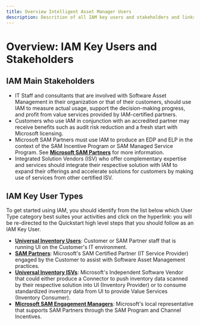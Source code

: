 ```yaml
---
title: Overview Intelligent Asset Manager Users
description: Descrition of all IAM key users and stakeholders and links to the Quickstart documentation for each of them.
---
```

# Overview: IAM Key Users and Stakeholders

## IAM Main Stakeholders

- IT Staff and consultants that are involved with Software Asset Management in their organization or that of their customers, should use IAM to measure actual usage, support the decision-making progress, and profit from value services provided by IAM-certified partners.  
- Customers who use IAM in conjunction with an accredited partner may receive benefits such as audit risk reduction and a fresh start with Microsoft licensing.
- Microsoft SAM Partners must use IAM to produce an EDP and ELP in the context of the SAM Incentive Program or SAM Managed Service Program. See [**Microsoft SAM Partners**](https://aka.ms/mssampartners) for more information.
- Integrated Solution Vendors (ISV) who offer complementary expertise and services should integrate their respective solution with IAM to expand their offerings and accelerate solutions for customers by making use of services from other certified ISV.  

## IAM Key User Types

To get started using IAM, you should identify from the list below which User Type category best suites your activities and click on the hyperlink: you will be re-directed to the Quickstart high level steps that you should follow as an IAM Key User.

- [**Universal Inventory Users**](../Quickstarts/UI.md): Customer or SAM Partner staff that is running UI on the Customer's IT environment.
- [**SAM Partners**](../Quickstarts/SAM-Partners.md): Microsoft's SAM Certified Partner (IT Service Provider) engaged by the Customer to assist with Software Asset Management practices.
- [**Universal Inventory ISVs**](../Quickstarts/ISV.md): Microsoft's Independent Software Vendor that could either produce a Connector to push inventory data scanned by their respective solution into UI (Inventory Provider) or to consume standardized inventory data from UI to provide Value Services (Inventory Consumer).​
- [**Microsoft SAM Engagement Managers**](../Quickstarts/SAM-EMs.md): Microsoft's local representative that supports SAM Partners through the SAM Program and Channel Incentives.
